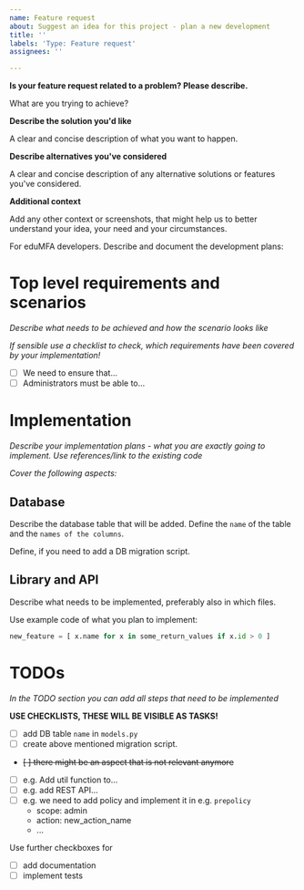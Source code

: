 ```yaml
---
name: Feature request
about: Suggest an idea for this project - plan a new development
title: ''
labels: 'Type: Feature request'
assignees: ''

---
```


**Is your feature request related to a problem? Please describe.**

What are you trying to achieve?

**Describe the solution you'd like**

A clear and concise description of what you want to happen.

**Describe alternatives you've considered**

A clear and concise description of any alternative solutions or features you've considered.

**Additional context**

Add any other context or screenshots, that might help us to better understand your idea, your need and your circumstances.

For eduMFA developers. Describe and document the development plans:

# Top level requirements and scenarios

*Describe what needs to be achieved and how the scenario looks like*

*If sensible use a checklist to check, which requirements have been covered by your implementation!*

* [ ] We need to ensure that...
* [ ] Administrators must be able to...

# Implementation

*Describe your implementation plans - what you are exactly going to implement. Use references/link to the existing code*

*Cover the following aspects:*

## Database

Describe the database table that will be added. Define the `name` of the table and the `names of the columns`.

Define, if you need to add a DB migration script.

## Library and API

Describe what needs to be implemented, preferably also in which files.

Use example code of what you plan to implement:

~~~~Python
new_feature = [ x.name for x in some_return_values if x.id > 0 ]
~~~~

# TODOs

*In the TODO section you can add all steps that need to be implemented*

**USE CHECKLISTS, THESE WILL BE VISIBLE AS TASKS!**

* [ ] add DB table `name` in `models.py`
* [ ] create above mentioned migration script.
* ~~[ ] there might be an aspect that is not relevant anymore~~
* [ ] e.g. Add util function to...
* [ ] e.g. add REST API...
* [ ] e.g. we need to add policy and implement it in e.g. `prepolicy`
  - scope: admin
  - action: new_action_name
  - ...    

Use further checkboxes for

* [ ] add documentation
* [ ] implement tests
